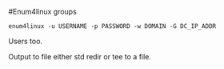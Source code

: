 #Enum4linux groups
```
enum4linux -u USERNAME -p PASSWORD -w DOMAIN -G DC_IP_ADDR
```
Users too.

Output to file either std redir or tee to a file.
